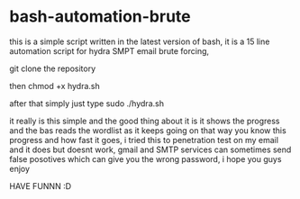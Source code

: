 # bash-automation-brute
this is a simple script written in the latest version of bash, it is a 15 line automation script for hydra SMPT email brute forcing, 

git clone the repository 

then chmod +x hydra.sh

after that simply just type sudo ./hydra.sh


it really is this simple and the good thing about it is it shows the progress and the bas reads the wordlist as it keeps going on that way you know this progress and how fast it goes, i tried this to penetration test on my email and it does but doesnt work, gmail and SMTP services can sometimes send false posotives which can give you the wrong password, i hope you guys enjoy 

HAVE FUNNN :D

